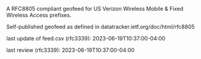 

A RFC8805 compliant geofeed for US Verizon Wireless Mobile & Fixed Wireless Access prefixes.

Self-published geofeed as defined in datatracker.ietf.org/doc/html/rfc8805

last update of feed.csv (rfc3339): 2023-06-19T10:37:00-04:00

last review (rfc3339): 2023-06-19T10:37:00-04:00
